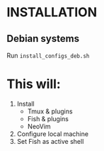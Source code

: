 # INSTALLATION

## Debian systems

Run `install_configs_deb.sh`

# This will:

1. Install
   - Tmux & plugins
   - Fish & plugins
   - NeoVim
2. Configure local machine
3. Set Fish as active shell
